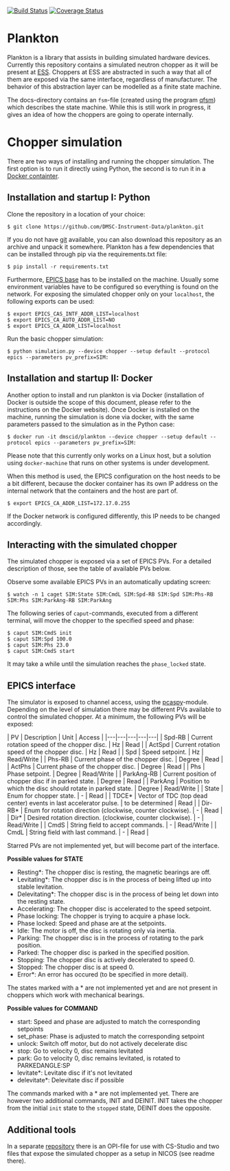 [![Build Status](https://travis-ci.org/DMSC-Instrument-Data/plankton.svg?branch=master)](https://travis-ci.org/DMSC-Instrument-Data/plankton) [![Coverage Status](https://coveralls.io/repos/github/DMSC-Instrument-Data/plankton/badge.svg?branch=master)](https://coveralls.io/github/DMSC-Instrument-Data/plankton?branch=master)


# Plankton

Plankton is a library that assists in building simulated hardware devices. Currently this repository contains
a simulated neutron chopper as it will be present at [ESS](http://europeanspallationsource.se).
Choppers at ESS are abstracted in such a way that all of them are exposed via the same interface,
regardless of manufacturer. The behavior of this abstraction layer can be modelled as a finite state machine.

The docs-directory contains an `fsm`-file (created using the program [qfsm](http://qfsm.sourceforge.net/)) which describes
the state machine. While this is still work in progress, it gives an idea of how the choppers are going to operate internally.

# Chopper simulation

There are two ways of installing and running the chopper simulation. The first option is to run it directly using Python,
the second is to run it in a [Docker containter](https://www.docker.com/).

## Installation and startup I: Python

Clone the repository in a location of your choice:

```
$ git clone https://github.com/DMSC-Instrument-Data/plankton.git
```

If you do not have [git](https://git-scm.com/) available, you can also download this repository as an archive and unpack it somewhere. Plankton has a few dependencies that can be installed through pip via the requirements.txt file:

```
$ pip install -r requirements.txt
```

Furthermore, [EPICS base](http://www.aps.anl.gov/epics/base/) has to be installed on the machine. Usually some environment
variables have to be configured so everything is found on the network. For exposing the simulated chopper only on your
`localhost`, the following exports can be used:

```
$ export EPICS_CAS_INTF_ADDR_LIST=localhost
$ export EPICS_CA_AUTO_ADDR_LIST=NO
$ export EPICS_CA_ADDR_LIST=localhost
```

Run the basic chopper simulation:

```
$ python simulation.py --device chopper --setup default --protocol epics --parameters pv_prefix=SIM:
```

## Installation and startup II: Docker

Another option to install and run plankton is via Docker (installation of Docker is outside the scope of this document,
please refer to the instructions on the Docker website). Once Docker is installed on the machine,
running the simulation is done via docker, with the same parameters passed to the simulation as in the Python case:

```
$ docker run -it dmscid/plankton --device chopper --setup default --protocol epics --parameters pv_prefix=SIM:
```

Please note that this currently only works on a Linux host, but a solution using `docker-machine` that runs on other systems
is under development.

When this method is used, the EPICS configuration on the host needs to be a bit different, because the docker container has its own IP address on the internal network that the containers and the host are part of.

```
$ export EPICS_CA_ADDR_LIST=172.17.0.255
```

If the Docker network is configured differently, this IP needs to be changed accordingly.

## Interacting with the simulated chopper

The simulated chopper is exposed via a set of EPICS PVs. For a detailed description of those, see the table of available PVs below.

Observe some available EPICS PVs in an automatically updating screen:

```
$ watch -n 1 caget SIM:State SIM:CmdL SIM:Spd-RB SIM:Spd SIM:Phs-RB SIM:Phs SIM:ParkAng-RB SIM:ParkAng
```

The following series of `caput`-commands, executed from a different terminal, will move the chopper to the specified
speed and phase:

```
$ caput SIM:CmdS init
$ caput SIM:Spd 100.0
$ caput SIM:Phs 23.0
$ caput SIM:CmdS start
```

It may take a while until the simulation reaches the `phase_locked` state.


## EPICS interface

The simulator is exposed to channel access, using the [pcaspy](https://pypi.python.org/pypi/pcaspy)-module.
Depending on the level of simulation there may be different PVs available to control the simulated chopper.
At a minimum, the following PVs will be exposed:

| PV  | Description  | Unit | Access |
|---|---|---|---|---|
| Spd-RB  |  Current rotation speed of the chopper disc. | Hz  | Read |
| ActSpd  |  Current rotation speed of the chopper disc. | Hz  | Read |
| Spd  | Speed setpoint.  | Hz | Read/Write |
| Phs-RB  |  Current phase of the chopper disc. | Degree | Read |
| ActPhs  |  Current phase of the chopper disc. | Degree | Read |
| Phs  |  Phase setpoint. | Degree | Read/Write |
| ParkAng-RB  |  Current position of chopper disc if in parked state. | Degree | Read |
| ParkAng  |  Position to which the disc should rotate in parked state. | Degree | Read/Write |
| State  |  Enum for chopper state. | - | Read |
| TDCE*  |  Vector of TDC (top dead center) events in last accelerator pulse. | to be determined | Read |
| Dir-RB*  |  Enum for rotation direction (clockwise, counter clockwise). | - | Read |
| Dir*  |  Desired rotation direction. (clockwise, counter clockwise). | - | Read/Write |
| CmdS  |  String field to accept commands. | - | Read/Write |
| CmdL  |  String field with last command. | - | Read |

Starred PVs are not implemented yet, but will become part of the interface.

**Possible values for STATE**
- Resting*: The chopper disc is resting, the magnetic bearings are off.
- Levitating*: The chopper disc is in the process of being lifted up into stable levitation.
- Delevitating*: The chopper disc is in the process of being let down into the resting state.
- Accelerating: The chopper disc is accelerated to the speed setpoint.
- Phase locking: The chopper is trying to acquire a phase lock.
- Phase locked: Speed and phase are at the setpoints.
- Idle: The motor is off, the disc is rotating only via inertia.
- Parking: The chopper disc is in the process of rotating to the park position.
- Parked: The chopper disc is parked in the specified position.
- Stopping: The chopper disc is actively decelerated to speed 0.
- Stopped: The chopper disc is at speed 0.
- Error*: An error has occured (to be specified in more detail).

The states marked with a * are not implemented yet and are not present in choppers which work with mechanical bearings.

**Possible values for COMMAND**
- start: Speed and phase are adjusted to match the corresponding setpoints
- set_phase: Phase is adjusted to match the corresponding setpoint
- unlock: Switch off motor, but do not actively decelerate disc
- stop: Go to velocity 0, disc remains levitated
- park: Go to velocity 0, disc remains levitated, is rotated to PARKEDANGLE:SP
- levitate*: Levitate disc if it's not levitated
- delevitate*: Delevitate disc if possible

The commands marked with a * are not implemented yet. There are however two additional commands, INIT and DEINIT. INIT takes the chopper from the initial `init` state to the `stopped` state, DEINIT does the opposite.

## Additional tools

In a separate [repository](https://github.com/DMSC-Instrument-Data/plankton-misc) there is an OPI-file for use with CS-Studio and two files that expose the simulated chopper as a setup in NICOS (see readme there).
